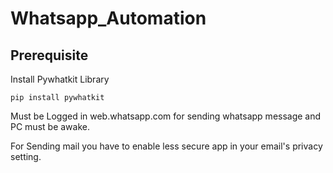# Whatsapp_Automation
## Prerequisite
Install Pywhatkit Library
```
pip install pywhatkit
```
Must be Logged in web.whatsapp.com for sending whatsapp message and PC must be awake.

For Sending mail you have to enable less secure app in your email's privacy setting.

